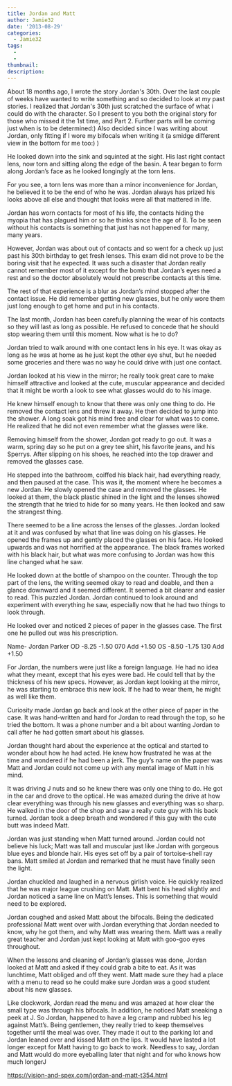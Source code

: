 ```yaml
---
title: Jordan and Matt
author: Jamie32
date: '2013-08-29'
categories:
  - Jamie32
tags:
  - 
  - 
thumbnail: 
description: 
---
```


About 18 months ago, I wrote the story Jordan's 30th. Over the last couple of weeks have wanted to write something and so decided to look at my past stories. I realized that Jordan's 30th just scratched the surface of what i could do with the character. So I present to you both the original story for those who missed it the 1st time, and Part 2. Further parts will be coming just when is to be determined:) Also decided since I was writing about Jordan, only fitting if I wore my bifocals when writing it (a smidge different view in the bottom for me too:) )

He looked down into the sink and squinted at the sight. His last right contact lens, now torn and sitting along the edge of the basin. A tear began to form along Jordan’s face as he looked longingly at the torn lens.

For you see, a torn lens was more than a minor inconvenience for Jordan, he believed it to be the end of who he was. Jordan always has prized his looks above all else and thought that looks were all that mattered in life.

Jordan has worn contacts for most of his life, the contacts hiding the myopia that has plagued him or so he thinks since the age of 8. To be seen without his contacts is something that just has not happened for many, many years.

However, Jordan was about out of contacts and so went for a check up just past his 30th birthday to get fresh lenses. This exam did not prove to be the boring visit that he expected. It was such a disaster that Jordan really cannot remember most of it except for the bomb that Jordan’s eyes need a rest and so the doctor absolutely would not prescribe contacts at this time.

The rest of that experience is a blur as Jordan’s mind stopped after the contact issue. He did remember getting new glasses, but he only wore them just long enough to get home and put in his contacts.

The last month, Jordan has been carefully planning the wear of his contacts so they will last as long as possible. He refused to concede that he should stop wearing them until this moment. Now what is he to do?

Jordan tried to walk around with one contact lens in his eye. It was okay as long as he was at home as he just kept the other eye shut, but he needed some groceries and there was no way he could drive with just one contact.

Jordan looked at his view in the mirror; he really took great care to make himself attractive and looked at the cute, muscular appearance and decided that it might be worth a look to see what glasses would do to his image.

He knew himself enough to know that there was only one thing to do. He removed the contact lens and threw it away. He then decided to jump into the shower. A long soak got his mind free and clear for what was to come. He realized that he did not even remember what the glasses were like.

Removing himself from the shower, Jordan got ready to go out. It was a warm, spring day so he put on a grey tee shirt, his favorite jeans, and his Sperrys. After slipping on his shoes, he reached into the top drawer and removed the glasses case.

He stepped into the bathroom, coiffed his black hair, had everything ready, and then paused at the case. This was it, the moment where he becomes a new Jordan. He slowly opened the case and removed the glasses. He looked at them, the black plastic shined in the light and the lenses showed the strength that he tried to hide for so many years. He then looked and saw the strangest thing.

There seemed to be a line across the lenses of the glasses. Jordan looked at it and was confused by what that line was doing on his glasses. He opened the frames up and gently placed the glasses on his face. He looked upwards and was not horrified at the appearance. The black frames worked with his black hair, but what was more confusing to Jordan was how this line changed what he saw.

He looked down at the bottle of shampoo on the counter. Through the top part of the lens, the writing seemed okay to read and doable, and then a glance downward and it seemed different. It seemed a bit clearer and easier to read. This puzzled Jordan. Jordan continued to look around and experiment with everything he saw, especially now that he had two things to look through.

He looked over and noticed 2 pieces of paper in the glasses case. The first one he pulled out was his prescription.

Name- Jordan Parker
OD -8.25 -1.50 070 Add +1.50
OS -8.50 -1.75 130 Add +1.50

For Jordan, the numbers were just like a foreign language. He had no idea what they meant, except that his eyes were bad. He could tell that by the thickness of his new specs. However, as Jordan kept looking at the mirror, he was starting to embrace this new look. If he had to wear them, he might as well like them.

Curiosity made Jordan go back and look at the other piece of paper in the case. It was hand-written and hard for Jordan to read through the top, so he tried the bottom. It was a phone number and a bit about wanting Jordan to call after he had gotten smart about his glasses.

Jordan thought hard about the experience at the optical and started to wonder about how he had acted. He knew how frustrated he was at the time and wondered if he had been a jerk. The guy’s name on the paper was Matt and Jordan could not come up with any mental image of Matt in his mind.

It was driving J nuts and so he knew there was only one thing to do. He got in the car and drove to the optical. He was amazed during the drive at how clear everything was through his new glasses and everything was so sharp. He walked in the door of the shop and saw a really cute guy with his back turned. Jordan took a deep breath and wondered if this guy with the cute butt was indeed Matt.

Jordan was just standing when Matt turned around. Jordan could not believe his luck; Matt was tall and muscular just like Jordan with gorgeous blue eyes and blonde hair. His eyes set off by a pair of tortoise-shell ray bans. Matt smiled at Jordan and remarked that he must have finally seen the light.

Jordan chuckled and laughed in a nervous girlish voice. He quickly realized that he was major league crushing on Matt. Matt bent his head slightly and Jordan noticed a same line on Matt’s lenses. This is something that would need to be explored.

Jordan coughed and asked Matt about the bifocals. Being the dedicated professional Matt went over with Jordan everything that Jordan needed to know, why he got them, and why Matt was wearing them. Matt was a really great teacher and Jordan just kept looking at Matt with goo-goo eyes throughout.

When the lessons and cleaning of Jordan’s glasses was done, Jordan looked at Matt and asked if they could grab a bite to eat. As it was lunchtime, Matt obliged and off they went. Matt made sure they had a place with a menu to read so he could make sure Jordan was a good student about his new glasses.

Like clockwork, Jordan read the menu and was amazed at how clear the small type was through his bifocals. In addition, he noticed Matt sneaking a peek at J. So Jordan, happened to have a leg cramp and rubbed his leg against Matt’s. Being gentlemen, they really tried to keep themselves together until the meal was over.
They made it out to the parking lot and Jordan leaned over and kissed Matt on the lips. It would have lasted a lot longer except for Matt having to go back to work. Needless to say, Jordan and Matt would do more eyeballing later that night and for who knows how much longerJ

https://vision-and-spex.com/jordan-and-matt-t354.html
